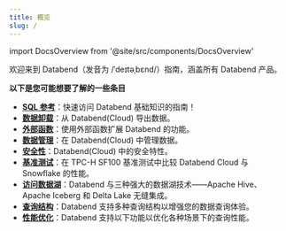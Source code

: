 ```yaml
---
title: 概览
slug: /
---
```


import DocsOverview from '@site/src/components/DocsOverview'

欢迎来到 Databend（发音为 /ˈdeɪtəˌbɛnd/）指南，涵盖所有 Databend 产品。

<DocsOverview />

**以下是您可能想要了解的一些条目**

- **[SQL 参考](/sql)**：快速访问 Databend 基础知识的指南！
- **[数据卸载](../50-unload-data/index.md)**：从 Databend(Cloud) 导出数据。
- **[外部函数](../54-query/04-external-function.md)**：使用外部函数扩展 Databend 的功能。
- **[数据管理](../57-data-management/index.md)**：在 Databend(Cloud) 中管理数据。
- **[安全性](../56-security/index.md)**：Databend(Cloud) 中的安全特性。
- **[基准测试](../80-benchmark/index.md)**：在 TPC-H SF100 基准测试中比较 Databend Cloud 与 Snowflake 的性能。
- **[访问数据湖](../51-access-data-lake/index.md)**：Databend 与三种强大的数据湖技术——Apache Hive、Apache Iceberg 和 Delta Lake 无缝集成。
- **[查询结构](../54-query/index.md)**：Databend 支持多种查询结构以增强您的数据查询体验。
- **[性能优化](../55-performance/index.md)**：Databend 支持以下功能以优化各种场景下的查询性能。